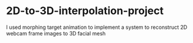 # 2D-to-3D-interpolation-project
I used morphing target animation to implement a system to reconstruct 2D webcam frame images to 3D facial mesh
